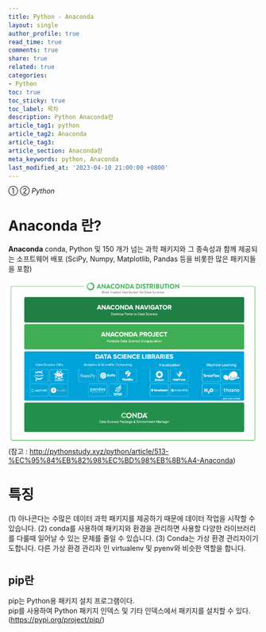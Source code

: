 ```yaml
---
title: Python - Anaconda
layout: single
author_profile: true
read_time: true
comments: true
share: true
related: true
categories:
- Python
toc: true
toc_sticky: true
toc_label: 목차
description: Python Anaconda란
article_tag1: python
article_tag2: Anaconda
article_tag3: 
article_section: Anaconda란
meta_keywords: python, Anaconda
last_modified_at: '2023-04-10 21:00:00 +0800'
---
```

① ② *Python* 

# Anaconda 란?

**Anaconda**
conda, Python 및 150 개가 넘는 과학 패키지와 그 종속성과 함께 제공되는 소프트웨어 배포
(SciPy, Numpy, Matplotlib, Pandas 등을 비롯한 많은 패키지들을 포함)

![img](/assets/images/anaconda-components.png "conda 구조")
(참고 : http://pythonstudy.xyz/python/article/513-%EC%95%84%EB%82%98%EC%BD%98%EB%8B%A4-Anaconda)

# 특징
(1) 아나콘다는 수많은 데이터 과학 패키지를 제공하기 때문에 데이터 작업을 시작할 수 있습니다. 
(2) conda를 사용하여 패키지와 환경을 관리하면 사용할 다양한 라이브러리를 다룰때 일어날 수 있는 문제를 줄일 수 있습니다. 
(3) Conda는 가상 환경 관리자이기도합니다. 다른 가상 환경 관리자 인 virtualenv 및 pyenv와 비슷한 역할을 합니다.

#
## pip란
pip는 Python용 패키지 설치 프로그램이다. <br>
pip를 사용하여 Python 패키지 인덱스 및 기타 인덱스에서 패키지를 설치할 수 있다.
(https://pypi.org/project/pip/)